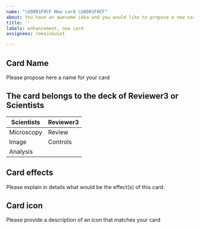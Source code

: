 ```yaml
---
name: "\U0001F0CF New card \U0001F0CF"
about: You have an awesome idea and you would like to propose a new card for the game!
title: ''
labels: enhancement, new card
assignees: romainGuiet

---
```


## Card Name
Please propose here a name for your card

## The card belongs to the deck of Reviewer3 or Scientists
| Scientists| Reviewer3|
| --- | --- |
| Microscopy | Review |
| Image | Controls |
| Analysis |  |


## Card effects
Please explain in details what would be the effect(s) of this card.

## Card icon
Please provide a description of an icon that matches your card
